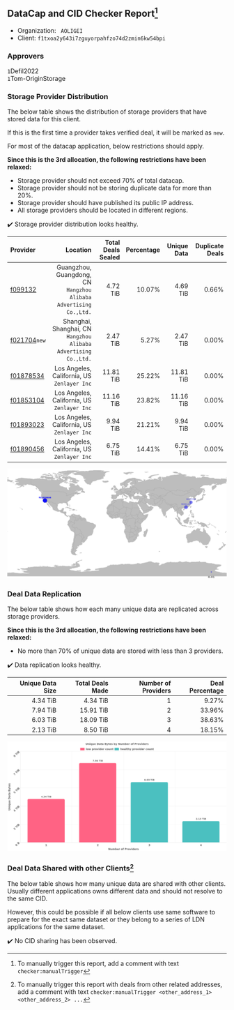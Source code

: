 ## DataCap and CID Checker Report[^1]
 - Organization: ` AOLIGEI`
 - Client: `f1txoa2y643i7zguyorpahfzo74d2zmin6kw54bpi`
### Approvers
`1`Defil2022<br/>`1`Tom-OriginStorage

### Storage Provider Distribution
The below table shows the distribution of storage providers that have stored data for this client.

If this is the first time a provider takes verified deal, it will be marked as `new`.

For most of the datacap application, below restrictions should apply.

**Since this is the 3rd allocation, the following restrictions have been relaxed:**
 - Storage provider should not exceed 70% of total datacap.
 - Storage provider should not be storing duplicate data for more than 20%.
 - Storage provider should have published its public IP address.
 - All storage providers should be located in different regions.

✔️ Storage provider distribution looks healthy.

| Provider                                                |                                                             Location | Total Deals Sealed | Percentage | Unique Data | Duplicate Deals |
| :------------------------------------------------------ | -------------------------------------------------------------------: | -----------------: | ---------: | ----------: | --------------: |
| [f099132](https://filfox.info/en/address/f099132)       | Guangzhou, Guangdong, CN<br/>`Hangzhou Alibaba Advertising Co.,Ltd.` |           4.72 TiB |     10.07% |    4.69 TiB |           0.66% |
| [f021704](https://filfox.info/en/address/f021704)`new`  |   Shanghai, Shanghai, CN<br/>`Hangzhou Alibaba Advertising Co.,Ltd.` |           2.47 TiB |      5.27% |    2.47 TiB |           0.00% |
| [f01878534](https://filfox.info/en/address/f01878534)   |                       Los Angeles, California, US<br/>`Zenlayer Inc` |          11.81 TiB |     25.22% |   11.81 TiB |           0.00% |
| [f01853104](https://filfox.info/en/address/f01853104)   |                       Los Angeles, California, US<br/>`Zenlayer Inc` |          11.16 TiB |     23.82% |   11.16 TiB |           0.00% |
| [f01893023](https://filfox.info/en/address/f01893023)   |                       Los Angeles, California, US<br/>`Zenlayer Inc` |           9.94 TiB |     21.21% |    9.94 TiB |           0.00% |
| [f01890456](https://filfox.info/en/address/f01890456)   |                       Los Angeles, California, US<br/>`Zenlayer Inc` |           6.75 TiB |     14.41% |    6.75 TiB |           0.00% |

<img src="https://raw.githubusercontent.com/data-preservation-programs/filplus-checker-assets/main/filecoin-project/filecoin-plus-large-datasets/issues/880/1679987736375.png"/>

### Deal Data Replication
The below table shows how each many unique data are replicated across storage providers.


**Since this is the 3rd allocation, the following restrictions have been relaxed:**
- No more than 70% of unique data are stored with less than 3 providers.

✔️ Data replication looks healthy.

| Unique Data Size | Total Deals Made | Number of Providers | Deal Percentage |
| ---------------: | ---------------: | ------------------: | --------------: |
|         4.34 TiB |         4.34 TiB |                   1 |           9.27% |
|         7.94 TiB |        15.91 TiB |                   2 |          33.96% |
|         6.03 TiB |        18.09 TiB |                   3 |          38.63% |
|         2.13 TiB |         8.50 TiB |                   4 |          18.15% |

<img src="https://raw.githubusercontent.com/data-preservation-programs/filplus-checker-assets/main/filecoin-project/filecoin-plus-large-datasets/issues/880/1679987737049.png"/>

### Deal Data Shared with other Clients[^3]
The below table shows how many unique data are shared with other clients.
Usually different applications owns different data and should not resolve to the same CID.

However, this could be possible if all below clients use same software to prepare for the exact same dataset or they belong to a series of LDN applications for the same dataset.

✔️ No CID sharing has been observed.

[^1]: To manually trigger this report, add a comment with text `checker:manualTrigger`

[^2]: Deals from those addresses are combined into this report as they are specified with `checker:manualTrigger`

[^3]: To manually trigger this report with deals from other related addresses, add a comment with text `checker:manualTrigger <other_address_1> <other_address_2> ...`
